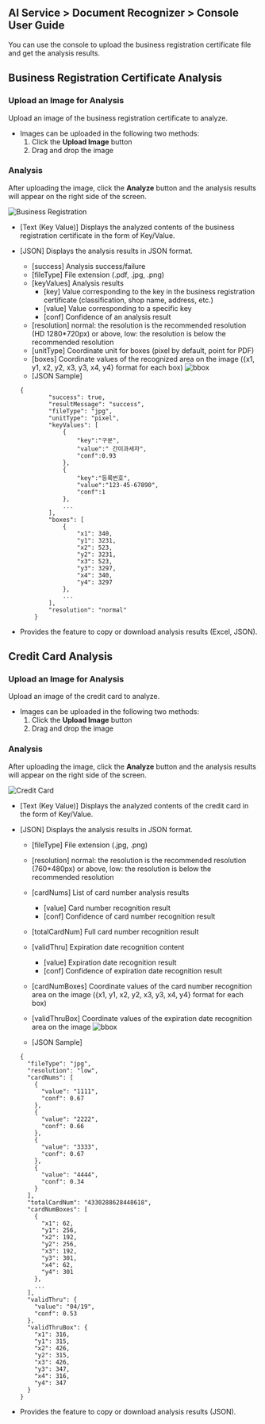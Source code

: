 ## AI Service > Document Recognizer > Console User Guide

You can use the console to upload the business registration certificate file and get the analysis results.


## Business Registration Certificate Analysis


### Upload an Image for Analysis

Upload an image of the business registration certificate to analyze.

- Images can be uploaded in the following two methods:
    1. Click the **Upload Image** button
    2. Drag and drop the image

### Analysis

After uploading the image, click the **Analyze** button and the analysis results will appear on the right side of the screen.

![Business Registration](http://static.toastoven.net/prod_document_ocr/business_ocr_console_en.png)

* [Text (Key Value)] Displays the analyzed contents of the business registration certificate in the form of Key/Value.
* [JSON] Displays the analysis results in JSON format.
    * [success] Analysis success/failure
    * [fileType] File extension (.pdf, .jpg, .png)
    * [keyValues] Analysis results
        * [key] Value corresponding to the key in the business registration certificate (classification, shop name, address, etc.)
        * [value] Value corresponding to a specific key
        * [conf] Confidence of an analysis result
    * [resolution] normal: the resolution is the recommended resolution (HD 1280*720px) or above, low: the resolution is below the recommended resolution
    * [unitType] Coordinate unit for boxes (pixel by default, point for PDF)
    * [boxes] Coordinate values of the recognized area on the image ({x1, y1, x2, y2, x3, y3, x4, y4} format for each box)
![bbox](http://static.toastoven.net/prod_document_ocr/bbox.png)
    * [JSON Sample]
    ```
    {
            "success": true,
            "resultMessage": "success",
            "fileType": "jpg",
            "unitType": "pixel",
            "keyValues": [
                {
                    "key":"구분",
                    "value":" 간이과세자",
                    "conf":0.93
                },
                {
                    "key":"등록번호",
                    "value":"123-45-67890",
                    "conf":1
                },
                ...
            ],
            "boxes": [
                {
                    "x1": 340,
                    "y1": 3231,
                    "x2": 523,
                    "y2": 3231,
                    "x3": 523,
                    "y3": 3297,
                    "x4": 340,
                    "y4": 3297
                },
                ...
            ],
            "resolution": "normal"
        }
    ```

* Provides the feature to copy or download analysis results (Excel, JSON).


## Credit Card Analysis


### Upload an Image for Analysis

Upload an image of the credit card to analyze.

- Images can be uploaded in the following two methods:
    1. Click the **Upload Image** button
    2. Drag and drop the image

### Analysis

After uploading the image, click the **Analyze** button and the analysis results will appear on the right side of the screen.

![Credit Card](http://static.toastoven.net/prod_document_ocr/credit_card_ocr_console_en.png)

* [Text (Key Value)] Displays the analyzed contents of the credit card in the form of Key/Value.
* [JSON] Displays the analysis results in JSON format.
    * [fileType] File extension (.jpg, .png)
    * [resolution] normal: the resolution is the recommended resolution (760*480px) or above, low: the resolution is below the recommended resolution
    * [cardNums] List of card number analysis results
        * [value] Card number recognition result
        * [conf] Confidence of card number recognition result
    * [totalCardNum] Full card number recognition result
    * [validThru] Expiration date recognition content
        * [value] Expiration date recognition result
        * [conf] Confidence of expiration date recognition result
    * [cardNumBoxes] Coordinate values of the card number recognition area on the image ({x1, y1, x2, y2, x3, y3, x4, y4} format for each box)
    * [validThruBox] Coordinate values of the expiration date recognition area on the image
        ![bbox](http://static.toastoven.net/prod_document_ocr/bbox.png)

    * [JSON Sample]
    ```
    {
      "fileType": "jpg",
      "resolution": "low",
      "cardNums": [
        {
          "value": "1111",
          "conf": 0.67
        },
        {
          "value": "2222",
          "conf": 0.66
        },
        {
          "value": "3333",
          "conf": 0.67
        },
        {
          "value": "4444",
          "conf": 0.34
        }
      ],
      "totalCardNum": "4330288628448618",
      "cardNumBoxes": [
        {
          "x1": 62,
          "y1": 256,
          "x2": 192,
          "y2": 256,
          "x3": 192,
          "y3": 301,
          "x4": 62,
          "y4": 301
        },
        ...
      ],
      "validThru": {
        "value": "04/19",
        "conf": 0.53
      },
      "validThruBox": {
        "x1": 316,
        "y1": 315,
        "x2": 426,
        "y2": 315,
        "x3": 426,
        "y3": 347,
        "x4": 316,
        "y4": 347
      }
    }
    ```
  
* Provides the feature to copy or download analysis results (JSON).
